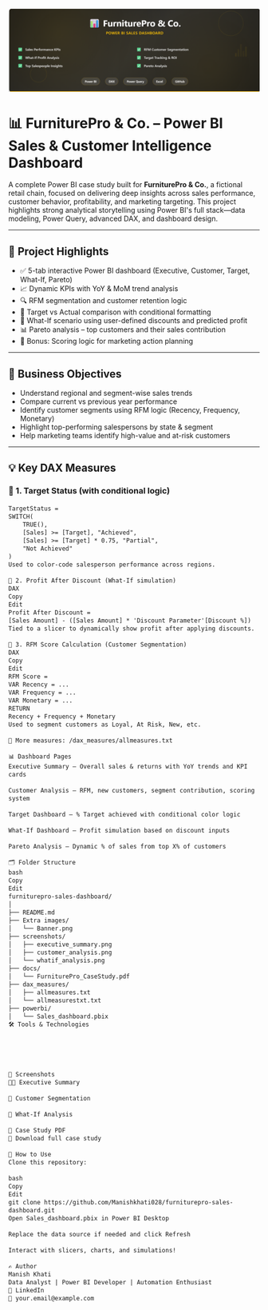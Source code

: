 ![FurniturePro Banner](Extra%20images/Banner.png)

# 📊 FurniturePro & Co. – Power BI Sales & Customer Intelligence Dashboard

A complete Power BI case study built for **FurniturePro & Co.**, a fictional retail chain, focused on delivering deep insights across sales performance, customer behavior, profitability, and marketing targeting. This project highlights strong analytical storytelling using Power BI's full stack—data modeling, Power Query, advanced DAX, and dashboard design.

---

## 🚀 Project Highlights

- ✅ 5-tab interactive Power BI dashboard (Executive, Customer, Target, What-If, Pareto)
- 📈 Dynamic KPIs with YoY & MoM trend analysis
- 🔍 RFM segmentation and customer retention logic
- 🎯 Target vs Actual comparison with conditional formatting
- 🧪 What-If scenario using user-defined discounts and predicted profit
- 📊 Pareto analysis – top customers and their sales contribution
- 🧠 Bonus: Scoring logic for marketing action planning

---

## 🧠 Business Objectives

- Understand regional and segment-wise sales trends
- Compare current vs previous year performance
- Identify customer segments using RFM logic (Recency, Frequency, Monetary)
- Highlight top-performing salespersons by state & segment
- Help marketing teams identify high-value and at-risk customers

---

## 💡 Key DAX Measures

### 🎯 1. Target Status (with conditional logic)

```DAX
TargetStatus = 
SWITCH(
    TRUE(),
    [Sales] >= [Target], "Achieved",
    [Sales] >= [Target] * 0.75, "Partial",
    "Not Achieved"
)
Used to color-code salesperson performance across regions.

🧪 2. Profit After Discount (What-If simulation)
DAX
Copy
Edit
Profit After Discount = 
[Sales Amount] - ([Sales Amount] * 'Discount Parameter'[Discount %])
Tied to a slicer to dynamically show profit after applying discounts.

👥 3. RFM Score Calculation (Customer Segmentation)
DAX
Copy
Edit
RFM Score = 
VAR Recency = ...
VAR Frequency = ...
VAR Monetary = ...
RETURN
Recency + Frequency + Monetary
Used to segment customers as Loyal, At Risk, New, etc.

📁 More measures: /dax_measures/allmeasures.txt

📊 Dashboard Pages
Executive Summary – Overall sales & returns with YoY trends and KPI cards

Customer Analysis – RFM, new customers, segment contribution, scoring system

Target Dashboard – % Target achieved with conditional color logic

What-If Dashboard – Profit simulation based on discount inputs

Pareto Analysis – Dynamic % of sales from top X% of customers

🗂️ Folder Structure
bash
Copy
Edit
furniturepro-sales-dashboard/
│
├── README.md
├── Extra images/
│   └── Banner.png
├── screenshots/
│   ├── executive_summary.png
│   ├── customer_analysis.png
│   └── whatif_analysis.png
├── docs/
│   └── FurniturePro_CaseStudy.pdf
├── dax_measures/
│   ├── allmeasures.txt
│   └── allmeasurestxt.txt
├── powerbi/
│   └── Sales_dashboard.pbix
🛠 Tools & Technologies





📸 Screenshots
🧑‍💼 Executive Summary

👥 Customer Segmentation

🧪 What-If Analysis

📄 Case Study PDF
📘 Download full case study

🚀 How to Use
Clone this repository:

bash
Copy
Edit
git clone https://github.com/Manishkhati028/furniturepro-sales-dashboard.git
Open Sales_dashboard.pbix in Power BI Desktop

Replace the data source if needed and click Refresh

Interact with slicers, charts, and simulations!

✍️ Author
Manish Khati
Data Analyst | Power BI Developer | Automation Enthusiast
🔗 LinkedIn
📧 your.email@example.com